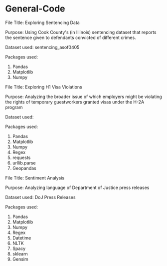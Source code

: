 # General-Code

File Title: 
Exploring Sentencing Data

Purpose: 
Using Cook County's (in Illinois) sentencing dataset that reports the sentence given to defendants convicted of different crimes.

Dataset used:
sentencing_asof0405

Packages used: 
1. Pandas
2. Matplotlib
3. Numpy

File Title:
Exploring H1 Visa Violations 

Purpose:
Analyzing the broader issue of which employers might be violating the rights of temporary guestworkers granted visas under the H-2A program

Dataset used:

Packages used:
1. Pandas
2. Matplotlib
3. Numpy
4. Regex
5. requests
6. urllib.parse
7. Geopandas


File Title: 
Sentiment Analysis

Purpose: 
Analyzing language of Department of Justice press releases

Dataset used:
DoJ Press Releases

Packages used: 
1. Pandas
2. Matplotlib
3. Numpy
4. Regex
5. Datetime
6. NLTK
7. Spacy
8. sklearn
9. Gensim
